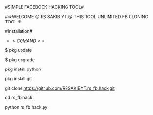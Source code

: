 #SIMPLE FACEBOOK HACKING TOOL#

#=>WELCOME 😊 RS SAKIB YT 😘 THIS TOOL UNLIMITED FB CLONING TOOL ®


#Installation#

$=>COMAND<=$

$ pkg update 

$ pkg upgrade 

pkg install python

pkg install git

git clone https://github.com/RSSAKIBYT/rs_fb.hack.git

cd rs_fb.hack

python rs_fb.hack.py


